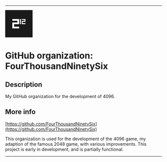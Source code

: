
***

![4096.jpg failed to load. The file may be missing or corrupt. Check the file path for errors first.](/AdditionalInfo/1/FourThousandNinetySix/4096.jpg)

# GitHub organization: FourThousandNinetySix

## Description

My GitHub organization for the development of 4096.

## More info

[https://github.com/FourThousandNinetySix](https://github.com/FourThousandNinetySix)

This organization is used for the development of the 4096 game, my adaption of the famous 2048 game, with various improvements. This project is early in development, and is partially functional.

***
